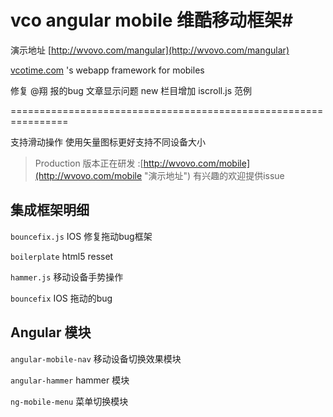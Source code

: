 # vco angular mobile 维酷移动框架#

演示地址 [http://wvovo.com/mangular](http://wvovo.com/mangular)

[vcotime.com](http://vcotime.com) 's webapp framework for mobiles


修复 @翔 报的bug 文章显示问题 new 栏目增加 iscroll.js 范例

================================================================

支持滑动操作 使用矢量图标更好支持不同设备大小

> Production 版本正在研发  :[http://wvovo.com/mobile](http://wvovo.com/mobile "演示地址") 有兴趣的欢迎提供issue

## 集成框架明细 ##

`bouncefix.js` IOS 修复拖动bug框架

`boilerplate` html5 resset

`hammer.js` 移动设备手势操作

`bouncefix` IOS 拖动的bug

## Angular 模块 ##

`angular-mobile-nav` 移动设备切换效果模块

`angular-hammer` hammer 模块

`ng-mobile-menu` 菜单切换模块






